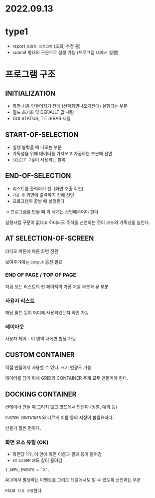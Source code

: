 # 2022.09.13

# type1

-   report `조회성 프로그램` (조회, 수정 등)
-   submit 형태의 구문으로 실행 가능 (프로그램 내에서 실행)

# 프로그램 구조

## INITIALIZATION

-   화면 처음 만들어지기 전에 (선택화면나오기전에) 실행되는 부분
-   필드 초기화 및 DEFAULT 값 세팅
-   GUI STATUS, TITLEBAR 세팅

## START-OF-SELECTION

-   실행 눌렀을 때 나오는 부분
-   가독성을 위해 데이터를 가져오고 가공하는 부분에 선언
-   `SELECT 구문`이 사용되는 블록

## END-OF-SELECTION

-   리스트를 출력하기 전. (화면 호출 직전)
-   `가공 후` 화면에 출력하기 전에 선언
-   프로그램이 끝날 때 실행된다

→ 프로그램을 만들 때 위 세개는 선언해주어야 한다.

실행시킬 구문이 없다고 하더라도 주석을 선언하는 것이 코드의 가독성을 높인다.

## AT SELECTION-OF-SCREEN

라디오 버튼에 따른 화면 전환

보여주기에는 `output` 옵션 필요

### END OF PAGE / TOP OF PAGE

지금 보는 리스트의 현 페이지의 가장 처음 부분과 끝 부분

### 사용자 리스트

해당 필드 등이 어디에 사용되었는지 확인 가능

### 레이아웃

사용자 제어 - 이 영역 내에만 할당 가능

## CUSTOM CONTAINER

직접 만들어서 사용할 수 있다. 크기 변경도 가능

데이터를 담기 위해 GRID와 CONTAINER 두개 모두 만들어야 한다.

## DOCKING CONTAINER

컨테이너 만들 때 그리지 않고 코드에서 만든다 (정렬, 예외 등)

`CUSTOM CONTAINER` 와 다르게 이름 등의 지정이 불필요하다.

만들기 훨씬 편하다.

### 화면 요소 유형 (OK)

-   화면당 1개, 이 안에 화면 이름과 결과 등이 들어감
-   `SY-UCOMM` 에도 같이 들어감

`I_APPL_EVENTS = ‘X’.`

ALV에서 발생하는 이벤트를 그리드 레벨에서도 알 수 있도록 선언하는 부분

`PAI를 타고 수행`한다.